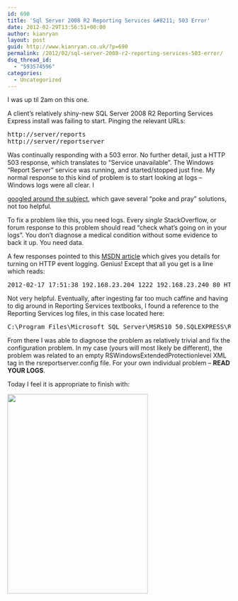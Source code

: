 ```yaml
---
id: 690
title: 'Sql Server 2008 R2 Reporting Services &#8211; 503 Error'
date: 2012-02-29T13:56:51+00:00
author: kianryan
layout: post
guid: http://www.kianryan.co.uk/?p=690
permalink: /2012/02/sql-server-2008-r2-reporting-services-503-error/
dsq_thread_id:
  - "593574596"
categories:
  - Uncategorized
---
```

I was up til 2am on this one.

A client&#8217;s relatively shiny-new SQL Server 2008 R2 Reporting Services Express install was failing to start. Pinging the relevant URLs: 

<pre>http://server/reports
http://server/reportserver
</pre> Was continually responding with a 503 error. No further detail, just a HTTP 503 response, which translates to &#8220;Service unavailable&#8221;. The Windows &#8220;Report Server&#8221; service was running, and started/stopped just fine. My normal response to this kind of problem is to start looking at logs &#8211; Windows logs were all clear. I 

[googled around the subject](http://www.google.co.uk/?q=503+http+reporting+services#hl=en&safe=off&output=search&sclient=psy-ab&q=503+http+reporting+services&pbx=1&oq=&aq=&aqi=&aql=&gs_sm=&gs_upl=&bav=on.2,or.r_gc.r_pw.r_cp.r_qf.,cf.osb&fp=3348566163251111&biw=1160&bih=723), which gave several &#8220;poke and pray&#8221; solutions, not too helpful.

To fix a problem like this, you need logs. Every _single_ StackOverflow, or forum response to this problem should read &#8220;check what&#8217;s going on in your logs&#8221;. You don&#8217;t diagnose a medical condition without some evidence to back it up. You need data.

A few responses pointed to this [MSDN article](http://msdn.microsoft.com/en-us/library/ms159778.aspx) which gives you details for turning on HTTP event logging. Genius! Except that all you get is a line which reads:

<pre>2012-02-17 17:51:38 192.168.23.204 1222 192.168.23.240 80 HTTP/1.1 GET /Reports 503 - N/A -
</pre>

Not very helpful. Eventually, after ingesting far too much caffine and having to dig around in Reporting Services textbooks, I found a reference to the Reporting Services log files, in this case located here:

<pre>C:\Program Files\Microsoft SQL Server\MSRS10_50.SQLEXPRESS\Reporting Services\LogFiles
</pre>

From there I was able to diagnose the problem as relatively trivial and fix the configuration problem. In my case (yours will most likely be different), the problem was related to an empty RSWindowsExtendedProtectionlevel XML tag in the rsreportserver.config file. For your own individual problem &#8211; **READ YOUR LOGS**.

Today I feel it is appropriate to finish with:

<a href="http://www.kianryan.co.uk/2012/02/sql-server-2008-r2-reporting-services-503-error/jacoj/" rel="attachment wp-att-694"><img src="http://www.kianryan.co.uk/wp-content/uploads/2012/02/jacoj.jpeg" alt="" title="jacoj" width="317" height="451" class="alignnone size-full wp-image-694" srcset="http://www.kianryan.co.uk/wp-content/uploads/2012/02/jacoj.jpeg 317w, http://www.kianryan.co.uk/wp-content/uploads/2012/02/jacoj-210x300.jpg 210w" sizes="(max-width: 317px) 100vw, 317px" /></a>